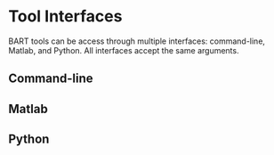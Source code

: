 # Tool Interfaces

BART tools can be access through multiple interfaces: command-line,
Matlab, and Python. All interfaces accept the same arguments.

## Command-line

## Matlab

## Python
